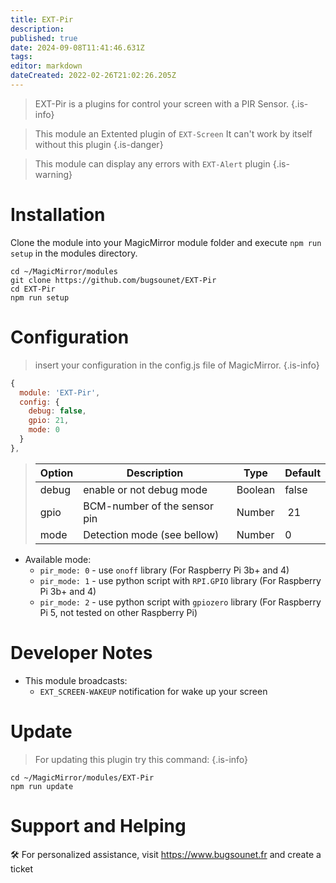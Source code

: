 ```yaml
---
title: EXT-Pir
description: 
published: true
date: 2024-09-08T11:41:46.631Z
tags: 
editor: markdown
dateCreated: 2022-02-26T21:02:26.205Z
---
```


> EXT-Pir is a plugins for control your screen with a PIR Sensor.
{.is-info}


> This module an Extented plugin of `EXT-Screen`
> It can't work by itself without this plugin
{.is-danger}

> This module can display any errors with `EXT-Alert` plugin
{.is-warning}

# Installation

Clone the module into your MagicMirror module folder and execute `npm run setup` in the modules directory.
```
cd ~/MagicMirror/modules
git clone https://github.com/bugsounet/EXT-Pir
cd EXT-Pir
npm run setup
```

# Configuration
> insert your configuration in the config.js file of MagicMirror.
{.is-info}


```js
{
  module: 'EXT-Pir',
  config: {
    debug: false,
    gpio: 21,
    mode: 0
  }
},
```

> | Option  | Description | Type | Default |
> | ------- | --- | --- | --- |
> | debug | enable or not debug mode | Boolean | false |
> | gpio | BCM-number of the sensor pin | Number | 21 |
> | mode | Detection mode (see bellow) | Number | 0 |

* Available mode:
   - `pir_mode: 0` - use `onoff` library (For Raspberry Pi 3b+ and 4)
   - `pir_mode: 1` - use python script with `RPI.GPIO` library (For Raspberry Pi 3b+ and 4)
   - `pir_mode: 2` - use python script with `gpiozero` library (For Raspberry Pi 5, not tested on other Raspberry Pi)

# Developer Notes

- This module broadcasts:
  * `EXT_SCREEN-WAKEUP` notification for wake up your screen

# Update
> For updating this plugin try this command:
{.is-info}

```
cd ~/MagicMirror/modules/EXT-Pir
npm run update
```

# Support and Helping
🛠️ For personalized assistance, visit https://www.bugsounet.fr and create a ticket